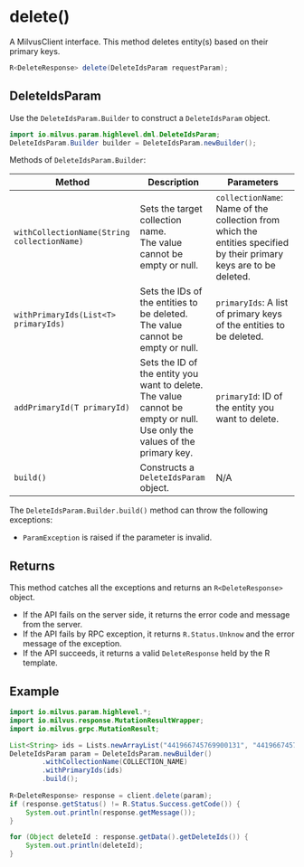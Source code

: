 # delete()

A MilvusClient interface. This method deletes entity(s) based on their primary keys.

```Java
R<DeleteResponse> delete(DeleteIdsParam requestParam);
```

## DeleteIdsParam

Use the `DeleteIdsParam.Builder` to construct a `DeleteIdsParam` object.

```Java
import io.milvus.param.highlevel.dml.DeleteIdsParam;
DeleteIdsParam.Builder builder = DeleteIdsParam.newBuilder();
```

Methods of `DeleteIdsParam.Builder`:

| Method | Description | Parameters |
| --- | --- | --- |
| `withCollectionName(String collectionName)` | Sets the target collection name.<br>The value cannot be empty or null. | `collectionName`: Name of the collection from which the entities specified by their primary keys are to be deleted. |
| `withPrimaryIds(List<T> primaryIds)` | Sets the IDs of the entities to be deleted.<br>The value cannot be empty or null. | `primaryIds`: A list of primary keys of the entities to be deleted. |
| `addPrimaryId(T primaryId)` | Sets the ID of the entity you want to delete.<br>The value cannot be empty or null.<br>Use only the values of the primary key. | `primaryId`: ID of the entity you want to delete. |
| `build()` | Constructs a `DeleteIdsParam` object. | N/A |

The `DeleteIdsParam.Builder.build()` method can throw the following exceptions:

- `ParamException` is raised if the parameter is invalid.

## Returns

This method catches all the exceptions and returns an `R<DeleteResponse>` object.

- If the API fails on the server side, it returns the error code and message from the server.
- If the API fails by RPC exception, it returns `R.Status.Unknow` and the error message of the exception.
- If the API succeeds, it returns a valid `DeleteResponse` held by the R template. 

## Example

```Java
import io.milvus.param.highlevel.*;
import io.milvus.response.MutationResultWrapper;
import io.milvus.grpc.MutationResult;

List<String> ids = Lists.newArrayList("441966745769900131", "441966745769900133");
DeleteIdsParam param = DeleteIdsParam.newBuilder()
        .withCollectionName(COLLECTION_NAME)
        .withPrimaryIds(ids)
        .build();
        
R<DeleteResponse> response = client.delete(param);
if (response.getStatus() != R.Status.Success.getCode()) {
    System.out.println(response.getMessage());
}

for (Object deleteId : response.getData().getDeleteIds()) {
    System.out.println(deleteId);
}
```
